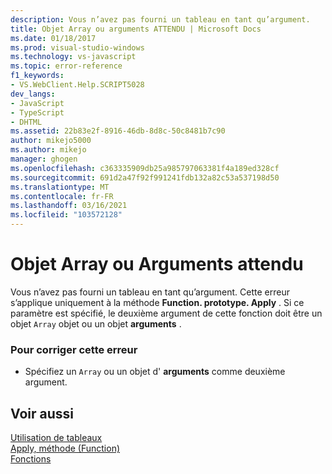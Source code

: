 ```yaml
---
description: Vous n’avez pas fourni un tableau en tant qu’argument.
title: Objet Array ou arguments ATTENDU | Microsoft Docs
ms.date: 01/18/2017
ms.prod: visual-studio-windows
ms.technology: vs-javascript
ms.topic: error-reference
f1_keywords:
- VS.WebClient.Help.SCRIPT5028
dev_langs:
- JavaScript
- TypeScript
- DHTML
ms.assetid: 22b83e2f-8916-46db-8d8c-50c8481b7c90
author: mikejo5000
ms.author: mikejo
manager: ghogen
ms.openlocfilehash: c363335909db25a985797063381f4a189ed328cf
ms.sourcegitcommit: 691d2a47f92f991241fdb132a82c53a537198d50
ms.translationtype: MT
ms.contentlocale: fr-FR
ms.lasthandoff: 03/16/2021
ms.locfileid: "103572128"
---
```

# <a name="array-or-arguments-object-expected"></a>Objet Array ou Arguments attendu
Vous n’avez pas fourni un tableau en tant qu’argument. Cette erreur s’applique uniquement à la méthode **Function. prototype. Apply** . Si ce paramètre est spécifié, le deuxième argument de cette fonction doit être un objet `Array` objet ou un objet **arguments** .  
  
### <a name="to-correct-this-error"></a>Pour corriger cette erreur  
  
- Spécifiez un `Array` ou un objet d' **arguments** comme deuxième argument.  
  
## <a name="see-also"></a>Voir aussi  
 [Utilisation de tableaux](https://developer.mozilla.org/docs/Learn/JavaScript/First_steps/Arrays)   
 [Apply, méthode (Function)](https://developer.mozilla.org/docs/Web/JavaScript/Reference/Global_Objects/Function/apply)   
 [Fonctions](https://developer.mozilla.org/docs/Learn/JavaScript/Building_blocks/Functions)
